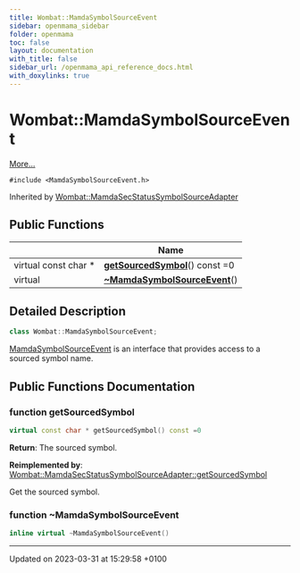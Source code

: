 ```yaml
---
title: Wombat::MamdaSymbolSourceEvent
sidebar: openmama_sidebar
folder: openmama
toc: false
layout: documentation
with_title: false
sidebar_url: /openmama_api_reference_docs.html
with_doxylinks: true
---
```


# Wombat::MamdaSymbolSourceEvent



 [More...](#detailed-description)


`#include <MamdaSymbolSourceEvent.h>`

Inherited by [Wombat::MamdaSecStatusSymbolSourceAdapter](classWombat_1_1MamdaSecStatusSymbolSourceAdapter.html)

## Public Functions

|                | Name           |
| -------------- | -------------- |
| virtual const char * | **[getSourcedSymbol](classWombat_1_1MamdaSymbolSourceEvent.html#function-getsourcedsymbol)**() const =0 |
| virtual | **[~MamdaSymbolSourceEvent](classWombat_1_1MamdaSymbolSourceEvent.html#function-~mamdasymbolsourceevent)**() |

## Detailed Description

```cpp
class Wombat::MamdaSymbolSourceEvent;
```


[MamdaSymbolSourceEvent](classWombat_1_1MamdaSymbolSourceEvent.html) is an interface that provides access to a sourced symbol name. 

## Public Functions Documentation

### function getSourcedSymbol

```cpp
virtual const char * getSourcedSymbol() const =0
```


**Return**: The sourced symbol. 

**Reimplemented by**: [Wombat::MamdaSecStatusSymbolSourceAdapter::getSourcedSymbol](classWombat_1_1MamdaSecStatusSymbolSourceAdapter.html#function-getsourcedsymbol)


Get the sourced symbol.


### function ~MamdaSymbolSourceEvent

```cpp
inline virtual ~MamdaSymbolSourceEvent()
```


-------------------------------

Updated on 2023-03-31 at 15:29:58 +0100
